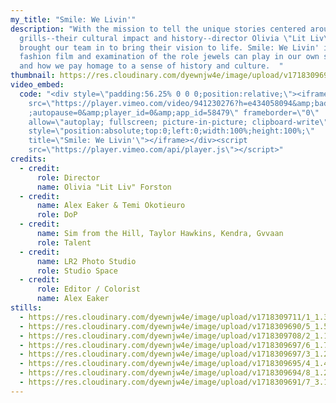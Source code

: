 ```yaml
---
my_title: "Smile: We Livin'"
description: "With the mission to tell the unique stories centered around
  grills--their cultural impact and history--director Olivia \"Lit Liv\" Forston
  brought our team in to bring their vision to life. Smile: We Livin' is both a
  fashion film and examination of the role jewels can play in our own self image
  and how we pay homage to a sense of history and culture.  "
thumbnail: https://res.cloudinary.com/dyewnjw4e/image/upload/v1718309697/Thumbnail_2.3.2_nbrvqo.png
video_embed:
  code: "<div style=\"padding:56.25% 0 0 0;position:relative;\"><iframe
    src=\"https://player.vimeo.com/video/941230276?h=e434058094&amp;badge=0&amp\
    ;autopause=0&amp;player_id=0&amp;app_id=58479\" frameborder=\"0\"
    allow=\"autoplay; fullscreen; picture-in-picture; clipboard-write\"
    style=\"position:absolute;top:0;left:0;width:100%;height:100%;\"
    title=\"Smile: We Livin'\"></iframe></div><script
    src=\"https://player.vimeo.com/api/player.js\"></script>"
credits:
  - credit:
      role: Director
      name: Olivia "Lit Liv" Forston
  - credit:
      name: Alex Eaker & Temi Okotieuro
      role: DoP
  - credit:
      name: Sim from the Hill, Taylor Hawkins, Kendra, Gvvaan
      role: Talent
  - credit:
      name: LR2 Photo Studio
      role: Studio Space
  - credit:
      role: Editor / Colorist
      name: Alex Eaker
stills:
  - https://res.cloudinary.com/dyewnjw4e/image/upload/v1718309711/1_1.3.1_kwpf51.png
  - https://res.cloudinary.com/dyewnjw4e/image/upload/v1718309690/5_1.5.1_yrtbmj.png
  - https://res.cloudinary.com/dyewnjw4e/image/upload/v1718309708/2_1.1.1_oqb4fz.png
  - https://res.cloudinary.com/dyewnjw4e/image/upload/v1718309697/6_1.7.1_loemub.png
  - https://res.cloudinary.com/dyewnjw4e/image/upload/v1718309697/3_1.2.1_lhquqt.png
  - https://res.cloudinary.com/dyewnjw4e/image/upload/v1718309695/4_1.4.1_xhhl2u.png
  - https://res.cloudinary.com/dyewnjw4e/image/upload/v1718309694/8_1.22.1_oyfsh4.png
  - https://res.cloudinary.com/dyewnjw4e/image/upload/v1718309691/7_3.1.1_b9grrb.png
---
```

